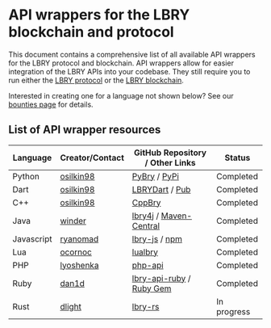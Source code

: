 # API wrappers for the LBRY blockchain and protocol

This document contains a comprehensive list of all available API wrappers for the LBRY protocol and blockchain. API wrappers allow for easier integration of the LBRY APIs into your codebase. They still require you to run either the [LBRY protocol](https://github.com/lbryio/lbry) or the [LBRY blockchain](https://github.com/lbryio/lbrycrd). 

Interested in creating one for a language not shown below? See our [bounties page](https://lbry.io/bounty/lbry-binding) for details.

## List of API wrapper resources
| Language   | Creator/Contact                                   | GitHub Repository / Other Links                                                                                                                        | Status      |
|------------|---------------------------------------------------|--------------------------------------------------------------------------------------------------------------------------------------------------------|-------------|
| Python     | [osilkin98](https://github.com/osilkin98)         | [PyBry](https://github.com/osilkin98/PyBry) /  [PyPi](https://pypi.org/project/pybry/)                                                                                                           | Completed   |
| Dart     | [osilkin98](https://github.com/osilkin98)         | [LBRYDart](https://github.com/osilkin98/lbrydart) /  [Pub](https://pub.dartlang.org/packages/lbry_api)                                                                                                           | Completed   |
| C++        | [osilkin98](https://github.com/osilkin98)         | [CppBry](https://github.com/osilkin98/CppBry)                                                                                                          | Completed   |
| Java       | [winder](https://github.com/winder/)              | [lbry4j](https://github.com/winder/lbry4j) /   [Maven-Central](https://search.maven.org/#artifactdetails%7Ccom.willwinder.lbry4j%7Clbry4j%7C1.0%7Cjar) | Completed   |
| Javascript | [ryanomad](https://github.com/rynomad)            | [lbry-js](https://github.com/rynomad/lbry-js) /   [npm](https://www.npmjs.com/package/lbry)                                                            | Completed   |
| Lua        | [ocornoc](https://github.com/ocornoc/)            | [lualbry](https://github.com/ocornoc/luabry)                                                                                                           | Completed   |
| PHP        | [lyoshenka](https://github.com/lyoshenka/)        | [php-api](https://github.com/lbryio/php-api)                                                                                                           | Completed   |
| Ruby       | [dan1d](https://github.com/dan1d)                 | [lbry-api-ruby](https://github.com/dan1d/lbry-api-ruby) / [Ruby Gem](https://rubygems.org/gems/lbry)                                                   | Completed   |
| Rust       | [dlight](https://github.com/dlight)               | [lbry-rs](https://github.com/dlight/lbry-rs)                                                                                                           | In progress |
